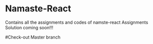 # Namaste-React
Contains all the assignments and codes of namste-react
Assignments Solution coming soon!!!

#Check-out Master branch
